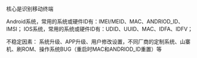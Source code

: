 核心是识别移动终端


Android系统，常用的系统或硬件ID有：IMEI/MEID、MAC、ANDRIOD_ID、IMSI；
IOS系统，常用的系统或硬件ID有：UDID、UUID、MAC、IDFA、IDFV；

不稳定因素：
系统升级、APP升级、用户修改设置，不同厂商的定制系统、山寨机、刷ROM、操作系统BUG（重启时MAC和ANDRIOD_ID重置）等